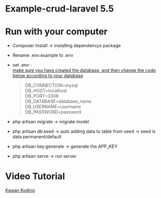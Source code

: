 # Example-crud-laravel 5.5

# Run with your computer
  - Composer Install -> installing dependencys package
  - Rename .env.example to .env
  - set .env : <br>
      <u> make sure you have created the database, and then change the code below according to your database</u>

      > DB_CONNECTION=mysql <br>
      > DB_HOST=localhost <br>
      > DB_PORT=3306 <br>
      > DB_DATABASE=database_name <br>
      > DB_USERNAME=username <br>
      > DB_PASSWORD=password

  - php artisan migrate -> migrate model
  - php artisan db:seed -> auto adding data to table from seed -> seed is data permanent/default
  - php artisan key:generate -> generate the APP_KEY 
  - php artisan serve -> run server

# Video Tutorial
  [Kawan Koding](https://kawankoding.com/)


